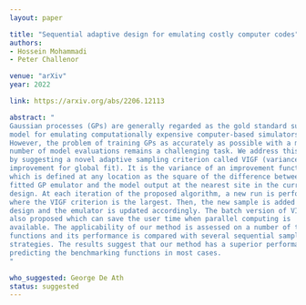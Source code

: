 ```yaml
---
layout: paper

title: "Sequential adaptive design for emulating costly computer codes"
authors:
- Hossein Mohammadi
- Peter Challenor

venue: "arXiv"
year: 2022

link: https://arxiv.org/abs/2206.12113

abstract: "
Gaussian processes (GPs) are generally regarded as the gold standard surrogate
model for emulating computationally expensive computer-based simulators.
However, the problem of training GPs as accurately as possible with a minimum
number of model evaluations remains a challenging task. We address this problem
by suggesting a novel adaptive sampling criterion called VIGF (variance of
improvement for global fit). It is the variance of an improvement function
which is defined at any location as the square of the difference between the
fitted GP emulator and the model output at the nearest site in the current
design. At each iteration of the proposed algorithm, a new run is performed
where the VIGF criterion is the largest. Then, the new sample is added to the
design and the emulator is updated accordingly. The batch version of VIGF is
also proposed which can save the user time when parallel computing is
available. The applicability of our method is assessed on a number of test
functions and its performance is compared with several sequential sampling
strategies. The results suggest that our method has a superior performance in
predicting the benchmarking functions in most cases.
"

who_suggested: George De Ath
status: suggested
---
```

